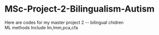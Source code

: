 # MSc-Project-2-Bilingualism-Autism
Here are codes for my master project 2 -- bilingual chidren  
ML methods Include lm,lmm,pca,cfa
